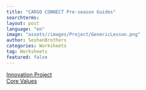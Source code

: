 ```yaml
---
title: "CARGO CONNECT Pre-season Guides"
searchterms:
layout: post
language: "en"
image: "assets//images/Project/GenericLesson.png"
author: SeshanBrothers
categories: Worksheets
tag: Worksheets
featured: false
---
```


<a href="/translations/en-us/Worksheets/2021PreSeasonIP.pdf">Innovation Project</a> <br>
<a href="/translations/en-us/Worksheets/2021PreSeasonCV.pdf">Core Values</a>
